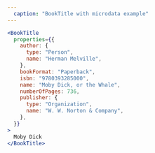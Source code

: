 ```yaml
---
  caption: "BookTitle with microdata example"
---
```


<!-- markdownlint-disable MD041 -->
<!-- dprint-ignore -->
```jsx
<BookTitle
  properties={{
    author: {
      type: "Person",
      name: "Herman Melville",
    },
    bookFormat: "Paperback",
    isbn: "9780393285000",
    name: "Moby Dick, or the Whale",
    numberOfPages: 736,
    publisher: {
      type: "Organization",
      name: "W. W. Norton & Company",
    },
  }}
>
  Moby Dick
</BookTitle>
```
